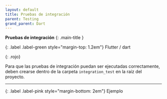 ```yaml
---
layout: default
title: Pruebas de integración
parent: Testing
grand_parent: Dart
---
```


<div class="code-example" markdown="1">

**Pruebas de integración**
{: .main-title }

{: .label .label-green style="margin-top: 1.2em"}
Flutter / dart

{: .rojo}

Para que las pruebas de integración puedan ser ejecutadas correctamente, deben crearse dentro de la carpeta `integration_test` en la raíz del proyecto.



---

{: .label .label-pink style="margin-bottom: 2em"}
Ejemplo

```dart

```

</div>